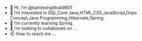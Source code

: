 - 👋 Hi, I’m @kamleshgithub9801
- 👀 I’m interested in SQL,Core Java,HTML,CSS,JavaScript,Oops Concept,Java Programming,Hibernate,Spring.
- 🌱 I’m currently learning Spring.
- 💞️ I’m looking to collaborate on ...
- 📫 How to reach me ...

<!---
kamleshgithub9801/kamleshgithub9801 is a ✨ special ✨ repository because its `README.md` (this file) appears on your GitHub profile.
You can click the Preview link to take a look at your changes.
--->
